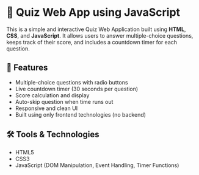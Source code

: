 # 🧠 Quiz Web App using JavaScript

This is a simple and interactive Quiz Web Application built using **HTML**, **CSS**, and **JavaScript**. It allows users to answer multiple-choice questions, keeps track of their score, and includes a countdown timer for each question.

## 🚀 Features

- Multiple-choice questions with radio buttons
- Live countdown timer (30 seconds per question)
- Score calculation and display
- Auto-skip question when time runs out
- Responsive and clean UI
- Built using only frontend technologies (no backend)

## 🛠️ Tools & Technologies

- HTML5
- CSS3
- JavaScript (DOM Manipulation, Event Handling, Timer Functions)




